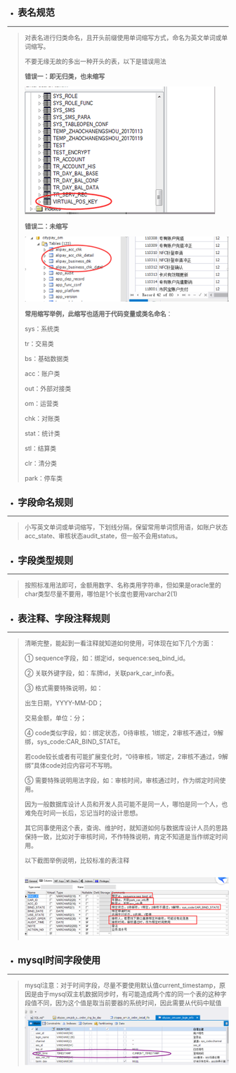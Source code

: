 * ## 表名规范

---

> 对表名进行归类命名，且开头前缀使用单词缩写方式，命名为英文单词或单词缩写。
>
> 不要无缘无故的多出一种开头的表，以下是错误用法
>
> **错误一：即无归类，也未缩写**
>
> ![](/assets/err_table_name.png)
>
> **错误二：未缩写**
>
> ![](/assets/err_table_name_1.png)
>
> **常用缩写举例，此缩写也适用于代码变量或类名命名**：
>
> sys：系统类
>
> tr：交易类
>
> bs：基础数据类
>
> acc：账户类
>
> out：外部对接类
>
> om：运营类
>
> chk：对账类
>
> stat：统计类
>
> stl：结算类
>
> clr：清分类
>
> park：停车类

* ## 字段命名规则

---

> 小写英文单词或单词缩写，下划线分隔，保留常用单词惯用语，如账户状态acc\_state、审核状态audit\_state，但一般不会用status。

* ## 字段类型规则

---

> 按照标准用法即可，金额用数字、名称类用字符串，但如果是oracle里的char类型尽量不要用，哪怕是1个长度也要用varchar2\(1\)

* ## 表注释、字段注释规则

---

> 清晰完整，能起到一看注释就知道如何使用，可体现在如下几个方面：
>
> ①    sequence字段，如：绑定id，sequence:seq\_bind\_id。
>
> ②    关联外键字段，如：车牌id，关联park\_car\_info表。
>
> ③    格式需要特殊说明，如：
>
> 出生日期，YYYY-MM-DD；
>
> 交易金额，单位：分；
>
> ④    code类似字段，如：绑定状态，0待审核，1绑定，2审核不通过，9解绑，sys\_code:CAR\_BIND\_STATE。
>
> 若code较长或者有可能扩展变化时，“0待审核，1绑定，2审核不通过，9解绑”具体code对应内容可不写明。
>
> ⑤    需要特殊说明用法字段，如：审核时间，审核通过时，作为绑定时间使用。
>
> 因为一般数据库设计人员和开发人员可能不是同一人，哪怕是同一个人，也难免在时间一长后，忘记当时的设计思想。
>
> 其它同事使用这个表，查询、维护时，就知道如何与数据库设计人员的思路保持一致，比如对于审核时间，不作特殊说明，肯定不知道是当作绑定时间用。
>
> 以下截图举例说明，比较标准的表注释
>
> ## ![](/assets/table_commont.png)

* ## mysql时间字段使用

---

> mysql注意：对于时间字段，尽量不要使用默认值current\_timestamp，原因是由于mysql双主机数据同步时，有可能造成两个库的同一个表的这种字段值不同，因为这个值是取当前要器的系统时间，因此需要从代码中赋值![](/assets/timestamp.png)



